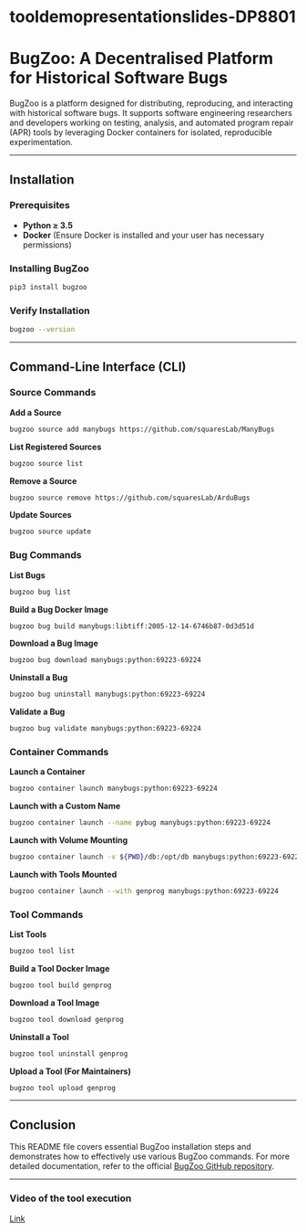 # tooldemopresentationslides-DP8801

# BugZoo: A Decentralised Platform for Historical Software Bugs

BugZoo is a platform designed for distributing, reproducing, and interacting with historical software bugs. It supports software engineering researchers and developers working on testing, analysis, and automated program repair (APR) tools by leveraging Docker containers for isolated, reproducible experimentation.

---

## Installation

### Prerequisites

- **Python ≥ 3.5**
- **Docker** (Ensure Docker is installed and your user has necessary permissions)

### Installing BugZoo

```bash
pip3 install bugzoo
```

### Verify Installation

```bash
bugzoo --version
```

---

## Command-Line Interface (CLI)

### Source Commands

**Add a Source**

```bash
bugzoo source add manybugs https://github.com/squaresLab/ManyBugs
```

**List Registered Sources**

```bash
bugzoo source list
```

**Remove a Source**

```bash
bugzoo source remove https://github.com/squaresLab/ArduBugs
```

**Update Sources**

```bash
bugzoo source update
```

### Bug Commands

**List Bugs**

```bash
bugzoo bug list
```

**Build a Bug Docker Image**

```bash
bugzoo bug build manybugs:libtiff:2005-12-14-6746b87-0d3d51d
```

**Download a Bug Image**

```bash
bugzoo bug download manybugs:python:69223-69224
```

**Uninstall a Bug**

```bash
bugzoo bug uninstall manybugs:python:69223-69224
```

**Validate a Bug**

```bash
bugzoo bug validate manybugs:python:69223-69224
```

### Container Commands

**Launch a Container**

```bash
bugzoo container launch manybugs:python:69223-69224
```

**Launch with a Custom Name**

```bash
bugzoo container launch --name pybug manybugs:python:69223-69224
```

**Launch with Volume Mounting**

```bash
bugzoo container launch -v ${PWD}/db:/opt/db manybugs:python:69223-69224
```

**Launch with Tools Mounted**

```bash
bugzoo container launch --with genprog manybugs:python:69223-69224
```

### Tool Commands

**List Tools**

```bash
bugzoo tool list
```

**Build a Tool Docker Image**

```bash
bugzoo tool build genprog
```

**Download a Tool Image**

```bash
bugzoo tool download genprog
```

**Uninstall a Tool**

```bash
bugzoo tool uninstall genprog
```

**Upload a Tool (For Maintainers)**

```bash
bugzoo tool upload genprog
```

---

## Conclusion

This README file covers essential BugZoo installation steps and demonstrates how to effectively use various BugZoo commands. For more detailed documentation, refer to the official [BugZoo GitHub repository](https://github.com/squaresLab/BugZoo).

---
### Video of the tool execution

[Link](https://drive.google.com/file/d/1P87BFtugPi4U9YW1sCEfET5qPcTc6S_z/view?usp=sharing)
